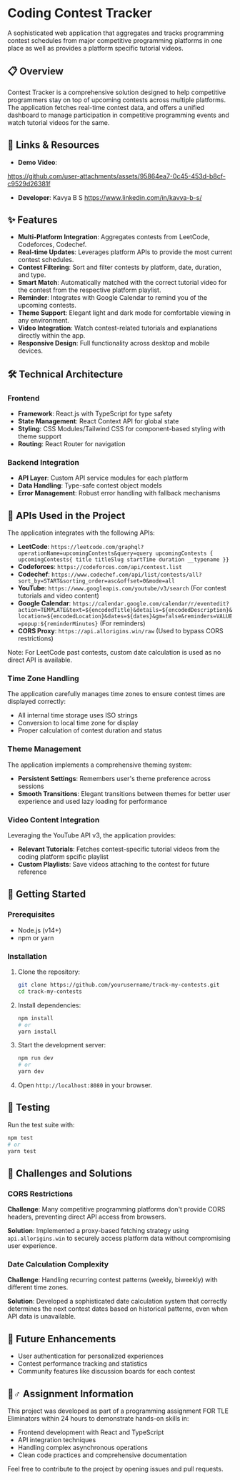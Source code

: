 

# Coding Contest Tracker

A sophisticated web application that aggregates and tracks programming contest schedules from major competitive programming platforms in one place as well as provides a platform specific tutorial videos.

## 📋 Overview

Contest Tracker is a comprehensive solution designed to help competitive programmers stay on top of upcoming contests across multiple platforms. The application fetches real-time contest data, and offers a unified dashboard to manage participation in competitive programming events and watch tutorial videos for the same.

## 🔗 Links & Resources

- **Demo Video**: 

https://github.com/user-attachments/assets/95864ea7-0c45-453d-b8cf-c9529d26381f



- **Developer**: Kavya B S https://www.linkedin.com/in/kavya-b-s/

## ✨ Features

- **Multi-Platform Integration**: Aggregates contests from LeetCode, Codeforces, Codechef.
- **Real-time Updates**: Leverages platform APIs to provide the most current contest schedules.
- **Contest Filtering**: Sort and filter contests by platform, date, duration, and type.
- **Smart Match**: Automatically matched with the correct tutorial video for the contest from the respective platform playlist.
- **Reminder**: Integrates with Google Calendar to remind you of the upcoming contests.
- **Theme Support**: Elegant light and dark mode for comfortable viewing in any environment.
- **Video Integration**: Watch contest-related tutorials and explanations directly within the app.
- **Responsive Design**: Full functionality across desktop and mobile devices.

## 🛠️ Technical Architecture

### Frontend

- **Framework**: React.js with TypeScript for type safety
- **State Management**: React Context API for global state
- **Styling**: CSS Modules/Tailwind CSS for component-based styling with theme support
- **Routing**: React Router for navigation

### Backend Integration

- **API Layer**: Custom API service modules for each platform
- **Data Handling**: Type-safe contest object models
- **Error Management**: Robust error handling with fallback mechanisms

## 🔌 APIs Used in the Project

The application integrates with the following APIs:

- **LeetCode**: `https://leetcode.com/graphql?operationName=upcomingContests&query=query upcomingContests { upcomingContests{ title titleSlug startTime duration __typename }}`
- **Codeforces**: `https://codeforces.com/api/contest.list`
- **Codechef**: `https://www.codechef.com/api/list/contests/all?sort_by=START&sorting_order=asc&offset=0&mode=all`
- **YouTube**: `https://www.googleapis.com/youtube/v3/search` (For contest tutorials and video content)
- **Google Calendar**: `https://calendar.google.com/calendar/r/eventedit?action=TEMPLATE&text=${encodedTitle}&details=${encodedDescription}&location=${encodedLocation}&dates=${dates}&gm=false&reminders=VALUE=popup:${reminderMinutes}` (For reminders)
- **CORS Proxy**: `https://api.allorigins.win/raw` (Used to bypass CORS restrictions)

Note: For LeetCode past contests, custom date calculation is used as no direct API is available.

### Time Zone Handling

The application carefully manages time zones to ensure contest times are displayed correctly:

- All internal time storage uses ISO strings
- Conversion to local time zone for display
- Proper calculation of contest duration and status

### Theme Management

The application implements a comprehensive theming system:

- **Persistent Settings**: Remembers user's theme preference across sessions
- **Smooth Transitions**: Elegant transitions between themes for better user experience and used lazy loading for performance

### Video Content Integration

Leveraging the YouTube API v3, the application provides:

- **Relevant Tutorials**: Fetches contest-specific tutorial videos from the coding platform spcific playlist
- **Custom Playlists**: Save videos attaching to the contest for future reference

## 🚀 Getting Started

### Prerequisites

- Node.js (v14+)
- npm or yarn

### Installation

1. Clone the repository:

   ```bash
   git clone https://github.com/yourusername/track-my-contests.git
   cd track-my-contests
   ```

2. Install dependencies:

   ```bash
   npm install
   # or
   yarn install
   ```

3. Start the development server:

   ```bash
   npm run dev
   # or
   yarn dev
   ```

4. Open `http://localhost:8080` in your browser.

## 🧪 Testing

Run the test suite with:

```bash
npm test
# or
yarn test
```

## 🤔 Challenges and Solutions

### CORS Restrictions

**Challenge**: Many competitive programming platforms don't provide CORS headers, preventing direct API access from browsers.

**Solution**: Implemented a proxy-based fetching strategy using `api.allorigins.win` to securely access platform data without compromising user experience.

### Date Calculation Complexity

**Challenge**: Handling recurring contest patterns (weekly, biweekly) with different time zones.

**Solution**: Developed a sophisticated date calculation system that correctly determines the next contest dates based on historical patterns, even when API data is unavailable.

## 🔮 Future Enhancements
- User authentication for personalized experiences
- Contest performance tracking and statistics
- Community features like discussion boards for each contest

## 🙋♂️ Assignment Information

This project was developed as part of a programming assignment FOR TLE Eliminators within 24 hours to demonstrate hands-on skills in:

- Frontend development with React and TypeScript
- API integration techniques
- Handling complex asynchronous operations
- Clean code practices and comprehensive documentation

Feel free to contribute to the project by opening issues and pull requests.
